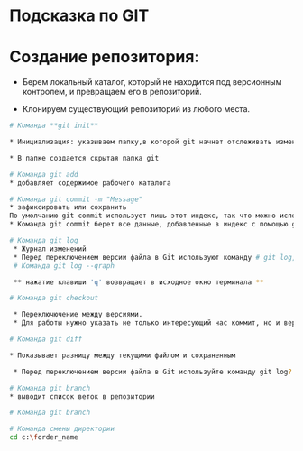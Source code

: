 # Подсказка по GIT

# Создание репозитория:

* Берем локальный каталог, который не находится под версионным контролем, и превращаем его в репозиторий.

* Клонируем существующий репозиторий из любого места.


```sh
# Команда **git init**

* Инициализация: указываем папку,в которой git начнет отслеживать изменения

* В папке создается скрытая папка git

```
```sh
# Команда git add
* добавляет содержимое рабочего каталога
```
```sh
# Команда git commit -m "Message"
* зафиксировать или сохранить
По умолчанию git commit использует лишь этот индекс, так что можно использовать ** git add **  для сборки слепка вашего следующего коммита.
* Команда git commit берет все данные, добавленные в индекс с помощью git add, и сохраняет их слепок во внутренней базе данных, а затем сдвигает указатель текущей ветки на этот слепок.
```
```sh
# Команда git log
 * Журнал изменений
 * Перед переключением версии файла в Git используют команду # git log, чтобы увидеть количество сохранений.
 # Команда git log --qraph

 ** нажатие клавиши 'q' возвращает в исходное окно терминала **
```
```sh
# Команда git checkout

 * Переключючение между версиями.
 * Для работы нужно указать не только интересующий нас коммит, но и вернуться в тот, где работаем, при помощт команды # git chekout master.
 ```
 ```sh
 # Команда git diff

 * Показывает разницу между текущими файлом и сохраненным

  * Перед переключением версии файла в Git используйте команду git log? чтобы увидеть количество сохранений.
  ```
  ```sh
 # Команда git branch
  * выводит список веток в репозитории
```
```sh
# Команда git branch
```
```sh
# Команда смены директории
cd c:\forder_name
```
```sh
    